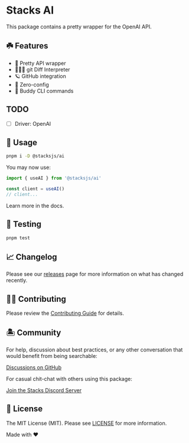 # Stacks AI

This package contains a pretty wrapper for the OpenAI API.

## ☘️ Features

- 🔎 Pretty API wrapper
- 🤷🏼‍♂️ git Diff Interpreter
- 🪐 GitHub integration
- 💨 Zero-config
- 🐶 Buddy CLI commands

## TODO

- [ ] Driver: OpenAI

## 🤖 Usage

```bash
pnpm i -D @stacksjs/ai
```

You may now use:

```ts
import { useAI } from '@stacksjs/ai'

const client = useAI()
// client...
```

Learn more in the docs.

## 🧪 Testing

```bash
pnpm test
```

## 📈 Changelog

Please see our [releases](https://github.com/stacksjs/stacks/releases) page for more information on what has changed recently.

## 💪🏼 Contributing

Please review the [Contributing Guide](https://github.com/stacksjs/contributing) for details.

## 🏝 Community

For help, discussion about best practices, or any other conversation that would benefit from being searchable:

[Discussions on GitHub](https://github.com/stacksjs/stacks/discussions)

For casual chit-chat with others using this package:

[Join the Stacks Discord Server](https://discord.ow3.org)

## 📄 License

The MIT License (MIT). Please see [LICENSE](https://github.com/stacksjs/stacks/tree/main/LICENSE.md) for more information.

Made with ❤️
